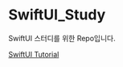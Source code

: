 # SwiftUI_Study
SwiftUI 스터디를 위한 Repo입니다.

[SwiftUI Tutorial](https://developer.apple.com/tutorials/swiftui)
